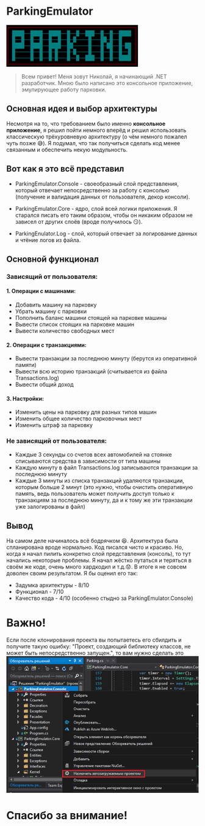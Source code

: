 # ParkingEmulator
![Main](img/main.png)
>Всем привет! Меня зовут Николай, я начинающий .NET разработчик. Мною было написано это консольное приложение, эмулирующее работу парковки.
## Основная идея и выбор архитектуры
Несмотря на то, что требованием было именно **консольное приложение**, я решил пойти немного вперёд и решил использовать классическую трёхуровневую архитектуру (о чём немного пожалел чуть позже :sweat_smile:). Я подумал, что так получиться сделать код менее связанным и обеспечить некую модульность.
## Вот как я это всё представил
* ParkingEmulator.Console - своеобразный слой представления, который отвечает непосредственно за работу с консолью (получение и валидация данных от пользователя, декор консоли).

* ParkingEmulator.Core - ядро, слой всей логики приложения. Я старался писать его таким образом, чтобы он никаким образом не зависел от других слоёв (вроде получилось :smirk:).

* ParkingEnulator.Log - слой, который отвечает за логирование данных и чтёние логов из файла.

## Основной функционал
### Зависящий от пользователя:
#### 1. Операции с машинами:
* Добавить машину на парковку
* Убрать машину с парковки
* Пополнить баланс машини стоящей на парковке машины
* Вывести список стоящих на парковке машин
* Вывести количество свободных мест

#### 2. Операции с транзакциями:
* Вывести транзакции за последнюю минуту (берутся из оперативной памяти)
* Вывести всю историю транзакций (считывается из файла Transactions.log)
* Вывести общий доход

#### 3. Настройки:
* Изменить цены на парковку для разных типов машин
* Изменить общее количество парковочных мест
* Изменить штраф за парковку

### Не зависящий от пользователя:
* Каждые 3 секунды со счетов всех автомобилей на стоянке списываются средства в зависимости от типа машины
* Каждую минуту в файл Transactions.log записываются транзакции за последнюю минуту
* Каждые 3 минуты из списка транзакций удаляются транзакции, которым больше 2 минут (это нужно, чтобы очистить оперативную память, ведь пользователь может получить доступ только к транзакциям за последнюю минуту, да и к тому же эти транзакции уже залогированы в файл)

## Вывод
На самом деле начиналось всё бодрячком :satisfied:. Архитектура была спланирована вроде нормально. Код писался чисто и красиво. Но, когда я начал пилить конкретно слой представления (консоль), то тут начались некоторые проблемы. Я начал жёстко путаться и теряться в своём же коде, очень много хардкодил и т.д.:worried:. В итоге я не совсем доволен своим результатом. Я бы оценил его так:
* Задумка архитектуры - 8/10
* Функционал - 7/10
* Качество кода - 4/10 (особенно стыдно за ParkingEmulator.Console)

# Важно!
Если после клонирования проекта вы попытаетесь его сбилдить и получите такую ошибку: "Проект, создающий библиотеку классов, не может быть непосредственно запущен.", то вам нужно сделать это 
![Important](img/important.png)

# Спасибо за внимание!


